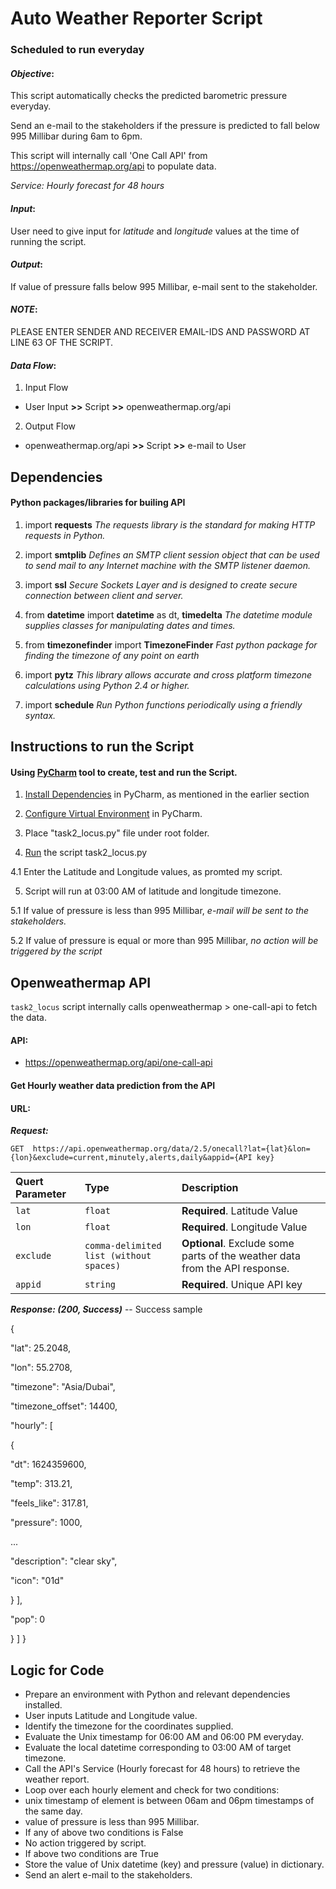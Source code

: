 
# Auto Weather Reporter Script
### Scheduled to run everyday

#### *Objective*:
This script automatically checks the predicted barometric pressure everyday.

Send an e-mail to the stakeholders if the pressure is predicted to fall below 995 Millibar during 6am to 6pm.

This script will internally call 'One Call API' from https://openweathermap.org/api to populate data.

*Service: Hourly forecast for 48 hours*

#### *Input*:
User need to give input for *latitude* and *longitude* values at the time of running the script.

#### *Output*:
If value of pressure falls below 995 Millibar, e-mail sent to the stakeholder.

#### ***NOTE***: 
PLEASE ENTER SENDER AND RECEIVER EMAIL-IDS AND PASSWORD AT LINE 63 OF THE SCRIPT.

#### *Data Flow*:

1. Input Flow 
 - User Input **>>** Script **>>** openweathermap.org/api
2. Output Flow 
 - openweathermap.org/api **>>** Script **>>** e-mail to User

## Dependencies

#### Python packages/libraries for builing API

1. import **requests** 
*The requests library is the standard for making HTTP requests in Python.*

2. import **smtplib**
*Defines an SMTP client session object that can be used to send mail to any Internet machine with the SMTP listener daemon.*

3. import **ssl**
*Secure Sockets Layer and is designed to create secure connection between client and server.*

4. from **datetime** import **datetime** as dt, **timedelta**
*The datetime module supplies classes for manipulating dates and times.*

5. from **timezonefinder** import **TimezoneFinder**
*Fast python package for finding the timezone of any point on earth*

6. import **pytz**
*This library allows accurate and cross platform timezone calculations using Python 2.4 or higher.*

7. import **schedule**
*Run Python functions periodically using a friendly syntax.*


## Instructions to run the Script

#### Using [PyCharm](https://www.jetbrains.com/pycharm/download/#section=windows) tool to create, test and run the Script.

1. [Install Dependencies](https://www.jetbrains.com/help/pycharm/installing-uninstalling-and-upgrading-packages.html#interpreter-settings) in PyCharm,
as mentioned in the earlier section

2. [Configure Virtual Environment](https://www.jetbrains.com/help/pycharm/creating-virtual-environment.html) in PyCharm.

3. Place "task2_locus.py" file under root folder.

4. [Run](https://www.jetbrains.com/help/pycharm/creating-and-running-your-first-python-project.html#run) the script task2_locus.py

 4.1 Enter the Latitude and Longitude values, as promted my script.

5. Script will run at 03:00 AM of latitude and longitude timezone.

 5.1 If value of pressure is less than 995 Millibar,
 *e-mail will be sent to the stakeholders.*
 
 5.2 If value of pressure is equal or more than 995 Millibar, *no action will be triggered by the script*

## Openweathermap API

`task2_locus` script internally calls openweathermap > one-call-api to fetch the data.

#### API:
- https://openweathermap.org/api/one-call-api

#### Get Hourly weather data prediction from the API

#### URL:

***Request:***

```http
GET  https://api.openweathermap.org/data/2.5/onecall?lat={lat}&lon={lon}&exclude=current,minutely,alerts,daily&appid={API key}
```

| Quert Parameter | Type     | Description                |
| :-------- | :------- | :------------------------- |
| `lat` | `float` | **Required**. Latitude Value  |
| `lon` | `float` | **Required**. Longitude Value  |
| `exclude` | `comma-delimited list (without spaces)` | **Optional**. Exclude some parts of the weather data from the API response.  |
| `appid` | `string` | **Required**. Unique API key  |


***Response: (200, Success)*** -- Success sample

{

"lat": 25.2048,

"lon": 55.2708,

"timezone": "Asia/Dubai",

"timezone_offset": 14400,

"hourly": [

{

"dt": 1624359600,

"temp": 313.21,

"feels_like": 317.81,

"pressure": 1000,

...

"description": "clear sky",

"icon": "01d"

} ],

"pop": 0

} ] }

## Logic for Code

- Prepare an environment with Python and relevant dependencies installed.
- User inputs Latitude and Longitude value.
- Identify the timezone for the coordinates supplied.
- Evaluate the Unix timestamp for 06:00 AM and 06:00 PM everyday.
- Evaluate the local datetime corresponding to 03:00 AM of target timezone.
- Call the API's Service (Hourly forecast for 48 hours) to retrieve the weather report.
- Loop over each hourly element and check for two conditions:
 - unix timestamp of element is between 06am and 06pm timestamps of the same day.
 - value of pressure is less than 995 Millibar.
- If any of above two conditions is False
 - No action triggered by script.
- If above two conditions are True
 - Store the value of Unix datetime (key) and pressure (value) in dictionary.
 - Send an alert e-mail to the stakeholders.